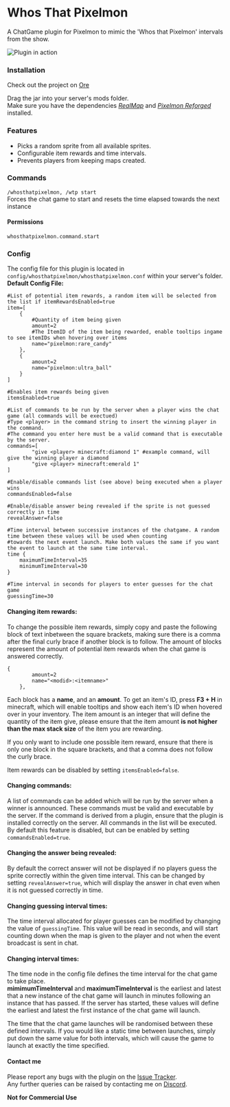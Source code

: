 # Whos That Pixelmon
A ChatGame plugin for Pixelmon to mimic the 'Whos that Pixelmon' intervals from the show. 

![Plugin in action](https://media.giphy.com/media/pvBfl5cYHHoWXPGlIS/giphy.gif?cid=790b7611881fa0b3afbd9be7584f4928c128385627e40146&rid=giphy.gif&ct=g/giphy.gif)

### Installation
Check out the project on [Ore](https://ore.spongepowered.org/Bisxsh/WhosThatPixelmon)  
  
Drag the jar into your server's mods folder.  
Make sure you have the dependencies [*RealMap*](https://ore.spongepowered.org/Eric12324/RealMap) and [*Pixelmon Reforged*](https://reforged.gg/) installed.

### Features
- Picks a random sprite from all available sprites. 
- Configurable item rewards and time intervals. 
- Prevents players from keeping maps created.  
  
### Commands  
`/whosthatpixelmon, /wtp start`  
Forces the chat game to start and resets the time elapsed towards the next instance  
#### Permissions  
`whosthatpixelmon.command.start`  
  
### Config  
The config file for this plugin is located in `config/whosthatpixelmon/whosthatpixelmon.conf` within your server's folder.  
**Default Config File:**  
```
#List of potential item rewards, a random item will be selected from the list if itemRewardsEnabled=true
item=[
    {
        #Quantity of item being given
        amount=2 
        #The ItemID of the item being rewarded, enable tooltips ingame to see itemIDs when hovering over items
        name="pixelmon:rare_candy"
    },
    {
        amount=2
        name="pixelmon:ultra_ball"
    }
]

#Enables item rewards being given
itemsEnabled=true

#List of commands to be run by the server when a player wins the chat game (all commands will be exectued)
#Type <player> in the command string to insert the winning player in the command.
#The command you enter here must be a valid command that is executable by the server.
commands=[
        "give <player> minecraft:diamond 1" #example command, will give the winning player a diamond
        "give <player> minecraft:emerald 1"
]

#Enable/disable commands list (see above) being executed when a player wins
commandsEnabled=false

#Enable/disable answer being revealed if the sprite is not guessed correctly in time
revealAnswer=false

#Time interval between successive instances of the chatgame. A random time between these values will be used when counting
#towards the next event launch. Make both values the same if you want the event to launch at the same time interval.
time {
    maximumTimeInterval=35
    minimumTimeInterval=30
}

#Time interval in seconds for players to enter guesses for the chat game
guessingTime=30
```  
#### Changing item rewards:  
To change the possible item rewards, simply copy and paste the following block of text inbetween the square brackets, making sure there is a comma after the final curly brace if another block is to follow. The amount of blocks represent the amount of potential item rewards when the chat game is answered correctly.  

```
{  
        amount=2  
        name="<modid>:<itemname>"  
    },
```  
Each block has a **name**, and an **amount**. To get an item's ID, press **F3 + H** in minecraft, which will enable tooltips and show each item's ID when hovered over in your inventory. The item amount is an integer that will define the quantity of the item give, please ensure that the item amount **is not higher than the max stack size** of the item you are rewarding.

If you only want to include one possible item reward, ensure that there is only one block in the square brackets, and that a comma does not follow the curly brace.  
  
Item rewards can be disabled by setting `itemsEnabled=false`.  
  
#### Changing commands:  
A list of commands can be added which will be run by the server when a winner is announced. These commands must be valid and executable by the server. If the command is derived from a plugin, ensure that the plugin is installed correctly on the server. All commands in the list will be executed. By default this feature is disabled, but can be enabled by setting `commandsEnabled=true`.  
  
#### Changing the answer being revealed:  
By default the correct answer will not be displayed if no players guess the sprite correctly within the given time interval. This can be changed by setting `revealAnswer=true`, which will display the answer in chat even when it is not guessed correctly in time.  
  
#### Changing guessing interval times:  
The time interval allocated for player guesses can be modified by changing the value of `guessingTime`. This value will be read in seconds, and will start counting down when the map is given to the player and not when the event broadcast is sent in chat.  
  
#### Changing interval times:  
The time node in the config file defines the time interval for the chat game to take place.  
**mimimumTimeInterval** and **maximumTimeInterval** is the earliest and latest that a new instance of the chat game will launch in minutes following an instance that has passed. If the server has started, these values will define the earliest and latest the first instance of the chat game will launch.  

The time that the chat game launches will be randomised between these defined intervals. If you would like a static time between launches, simply put down the same value for both intervals, which will cause the game to launch at exactly the time specified.  
   
#### Contact me  
Please report any bugs with the plugin on the [Issue Tracker](https://github.com/Bisxsh/WhosThatPixelmon/issues).  
Any further queries can be raised by contacting me on [Discord](https://discordapp.com/channels/@me/Bisxsh#0408/).  
  
**Not for Commercial Use**